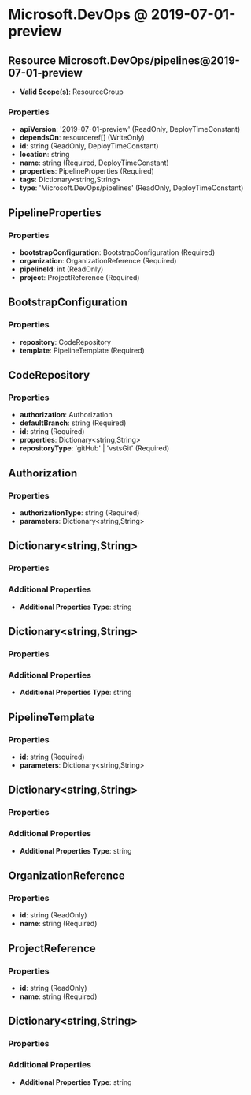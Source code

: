# Microsoft.DevOps @ 2019-07-01-preview

## Resource Microsoft.DevOps/pipelines@2019-07-01-preview
* **Valid Scope(s)**: ResourceGroup
### Properties
* **apiVersion**: '2019-07-01-preview' (ReadOnly, DeployTimeConstant)
* **dependsOn**: resourceref[] (WriteOnly)
* **id**: string (ReadOnly, DeployTimeConstant)
* **location**: string
* **name**: string (Required, DeployTimeConstant)
* **properties**: PipelineProperties (Required)
* **tags**: Dictionary<string,String>
* **type**: 'Microsoft.DevOps/pipelines' (ReadOnly, DeployTimeConstant)

## PipelineProperties
### Properties
* **bootstrapConfiguration**: BootstrapConfiguration (Required)
* **organization**: OrganizationReference (Required)
* **pipelineId**: int (ReadOnly)
* **project**: ProjectReference (Required)

## BootstrapConfiguration
### Properties
* **repository**: CodeRepository
* **template**: PipelineTemplate (Required)

## CodeRepository
### Properties
* **authorization**: Authorization
* **defaultBranch**: string (Required)
* **id**: string (Required)
* **properties**: Dictionary<string,String>
* **repositoryType**: 'gitHub' | 'vstsGit' (Required)

## Authorization
### Properties
* **authorizationType**: string (Required)
* **parameters**: Dictionary<string,String>

## Dictionary<string,String>
### Properties
### Additional Properties
* **Additional Properties Type**: string

## Dictionary<string,String>
### Properties
### Additional Properties
* **Additional Properties Type**: string

## PipelineTemplate
### Properties
* **id**: string (Required)
* **parameters**: Dictionary<string,String>

## Dictionary<string,String>
### Properties
### Additional Properties
* **Additional Properties Type**: string

## OrganizationReference
### Properties
* **id**: string (ReadOnly)
* **name**: string (Required)

## ProjectReference
### Properties
* **id**: string (ReadOnly)
* **name**: string (Required)

## Dictionary<string,String>
### Properties
### Additional Properties
* **Additional Properties Type**: string

